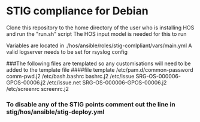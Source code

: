 # STIG compliance for Debian

Clone this repository to the home directory of the user who is installing HOS and run the "run.sh" script
The HOS input model is needed for this to run

Variables are located in ./hos/ansible/roles/stig-comlpliant/vars/main.yml
A valid logserver needs to be set for rsyslog config


###The following files are templated so any customisations will need to be added to the template file
####file				template
/etc/pam.d/common-password      	comm-pwd.j2
/etc/bash.bashrc         	 	bashrc.j2
/etc/issue				SRG-OS-000006-GPOS-00006.j2
/etc/issue.net 				SRG-OS-000006-GPOS-00006.j2
/etc/screenrc       			screenrc.j2


### To disable any of the STIG points comment out the line in stig/hos/ansible/stig-deploy.yml


